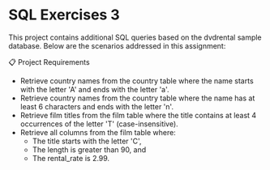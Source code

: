 # SQL Exercises 3 
This project contains additional SQL queries based on the dvdrental sample database. Below are the scenarios addressed in this assignment:

📋 Project Requirements

- Retrieve country names from the country table where the name starts with the letter 'A' and ends with the letter 'a'.
- Retrieve country names from the country table where the name has at least 6 characters and ends with the letter 'n'.
- Retrieve film titles from the film table where the title contains at least 4 occurrences of the letter 'T' (case-insensitive).
- Retrieve all columns from the film table where:
    - The title starts with the letter 'C',
    - The length is greater than 90, and
    - The rental_rate is 2.99.